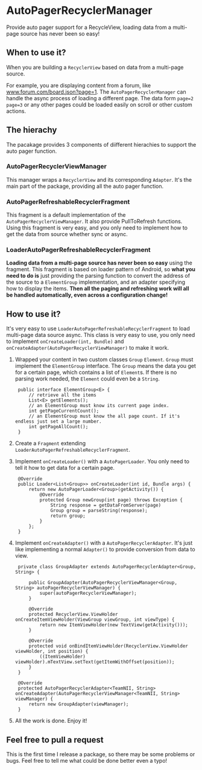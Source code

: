 # AutoPagerRecyclerManager
Provide auto pager support for a RecycleView, loading data from a multi-page source has never been so easy!

## When to use it?
When you are building a `RecyclerView` based on data from a multi-page source. 

For example, you are displaying content from a forum, like www.forum.com/board.json?page=1. The `AutoPagerRecyclerManager` can handle the async process of loading a different page. The data form `page=2` `page=3` or any other pages could be loaded easily on scroll or other custom actions.

## The hierachy
The pacakage provides 3 components of diifferent hierachies to support the auto pager function.
### AutoPagerRecyclerViewManager
This manager wraps a `RecyclerView` and its corresponding `Adapter`. It's the main part of the package, providing all the auto pager function.
### AutoPagerRefreshableRecyclerFragment
This fragment is a default implementation of the `AutoPagerRecyclerViewManager`. It also provide PullToRefresh functions. Using this fragment is very easy, and you only need to implement how to get the data from source whether sync or async.
### LoaderAutoPagerRefreshableRecyclerFragment
**Loading data from a multi-page source has never been so easy** using the fragment. This fragment is based on loader pattern of Android, so **what you need to do is** just providing the parsing function to convert the address of the source to a `ElementGroup` implementation, and an adapter specifying how to display the items. **Then all the paging and refreshing work will all be handled automatically, even across a configuration change!**
## How to use it?
It's very easy to use `LoaderAutoPagerRefreshableRecyclerFragment` to load multi-page data source async. This class is very easy to use, you only need to implement `onCreateLoader(int, Bundle)` and `onCreateAdapter(AutoPagerRecyclerViewManager)` to make it work. 

1. Wrapped your content in two custom classes `Group` `Element`. `Group` must implement the `ElementGroup` interface. The `Group` means the data you get for a certain page, which contains a list of `Element`s. If there is no parsing work needed, the `Element` could even be a `String`.

		public interface ElementGroup<E> {
			// retrieve all the items
		    List<E> getElements();
			// an ElementGroup must know its current page index.
		    int getPageCurrentCount();
			// an ElementGroup must know the all page count. If it's endless just set a large number.
		    int getPageAllCount();
		}


2. Create a `Fragment` extending `LoaderAutoPagerRefreshableRecyclerFragment`.
3. Implement `onCreateLoader()` with a `AutoPagerLoader`. You only need to tell it how to get data for a certain page.

		@Override
		public Loader<List<Group>> onCreateLoader(int id, Bundle args) {
		    return new AutoPagerLoader<Group>(getActivity()) {
		        @Override
		        protected Group newGroup(int page) throws Exception {
					String response = getDataFromServer(page)
					Group group = parseString(response);
		            return group;
		        }
		    };
		} 

4. Implement `onCreateAdapter()` with a `AutoPagerRecyclerAdapter`. It's just like implementing a normal `Adapter()` to provide conversion from data to view.

		private class GroupAdapter extends AutoPagerRecyclerAdapter<Group, String> {
		
		    public GroupAdapter(AutoPagerRecyclerViewManager<Group, String> autoPagerRecyclerViewManager) {
		        super(autoPagerRecyclerViewManager);
		    }
		
		    @Override
		    protected RecyclerView.ViewHolder onCreateItemViewHolder(ViewGroup viewGroup, int viewType) {
		        return new ItemViewHolder(new TextView(getActivity()));
		    }
		
		    @Override
		    protected void onBindItemViewHolder(RecyclerView.ViewHolder viewHolder, int position) {
		        ((ItemViewHolder) viewHolder).mTextView.setText(getItemWithOffset(position));
		    }
		}

		@Override
		protected AutoPagerRecyclerAdapter<TeamNII, String> onCreateAdapter(AutoPagerRecyclerViewManager<TeamNII, String> viewManager) {
		    return new GroupAdapter(viewManager);
		}

5. All the work is done. Enjoy it!

## Feel free to pull a request
This is the first time I release a package, so there may be some problems or bugs. Feel free to tell me what could be done better even a typo!
